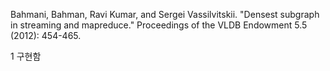 Bahmani, Bahman, Ravi Kumar, and Sergei Vassilvitskii. "Densest subgraph in streaming and mapreduce." Proceedings of the VLDB Endowment 5.5 (2012): 454-465.

   1 구현함
